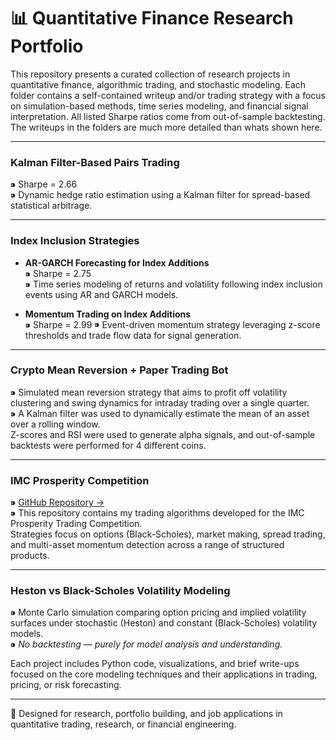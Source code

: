 # 📊 Quantitative Finance Research Portfolio

This repository presents a curated collection of research projects in quantitative finance, algorithmic trading, and stochastic modeling. Each folder contains a self-contained writeup and/or trading strategy with a focus on simulation-based methods, time series modeling, and financial signal interpretation. All listed Sharpe ratios come from out-of-sample backtesting. The writeups in the folders are much more detailed than whats shown here. 

---
### Kalman Filter-Based Pairs Trading  
⁍ Sharpe = 2.66  
⁍ Dynamic hedge ratio estimation using a Kalman filter for spread-based statistical arbitrage.

---

### Index Inclusion Strategies  

- **AR-GARCH Forecasting for Index Additions**  
  ⁍ Sharpe = 2.75  
  ⁍ Time series modeling of returns and volatility following index inclusion events using AR and GARCH models.

- **Momentum Trading on Index Additions**  
  ⁍ Sharpe = 2.99
  ⁍ Event-driven momentum strategy leveraging z-score thresholds and trade flow data for signal generation.

---

### Crypto Mean Reversion + Paper Trading Bot  
⁍ Simulated mean reversion strategy that aims to profit off volatility clustering and swing dynamics for intraday trading over a single quarter.  
⁍ A Kalman filter was used to dynamically estimate the mean of an asset over a rolling window.  
Z-scores and RSI were used to generate alpha signals, and out-of-sample backtests were performed for 4 different coins.

---

### IMC Prosperity Competition  
⁍ [GitHub Repository →](https://github.com/ctbowler/prosperity3-trading)  
⁍ This repository contains my trading algorithms developed for the IMC Prosperity Trading Competition.  
Strategies focus on options (Black-Scholes), market making, spread trading, and multi-asset momentum detection across a range of structured products.

---

### Heston vs Black-Scholes Volatility Modeling  
⁍ Monte Carlo simulation comparing option pricing and implied volatility surfaces under stochastic (Heston) and constant (Black-Scholes) volatility models.  
⁍ *No backtesting — purely for model analysis and understanding.*


  

Each project includes Python code, visualizations, and brief write-ups focused on the core modeling techniques and their applications in trading, pricing, or risk forecasting.

---

📎 Designed for research, portfolio building, and job applications in quantitative trading, research, or financial engineering.

